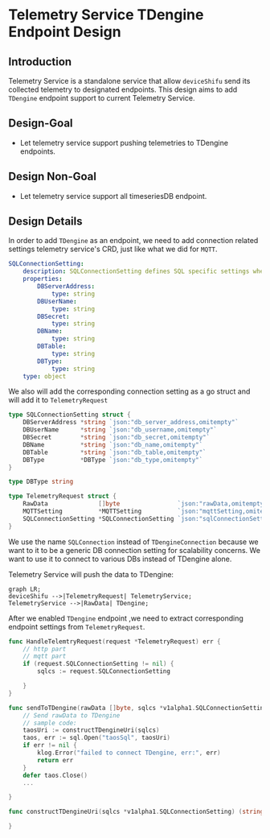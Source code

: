 # Telemetry Service TDengine Endpoint Design

## Introduction
Telemetry Service is a standalone service that allow `deviceShifu` send its collected telemetry to designated endpoints. This design aims to add `TDengine` endpoint support to current Telemetry Service.

## Design-Goal
- Let telemetry service support pushing telemetries to TDengine endpoints.

## Design Non-Goal
- Let telemetry service support all timeseriesDB endpoint.

## Design Details
In order to add `TDengine` as an endpoint, we need to add connection related settings telemetry service's CRD, just like  what we did for `MQTT`.

```yaml
SQLConnectionSetting:
    description: SQLConnectionSetting defines SQL specific settings when connecting to SQL endpoint
    properties:
        DBServerAddress:
            type: string
        DBUserName:
            type: string
        DBSecret:
            type: string
        DBName:
            type: string
        DBTable:
            type: string
        DBType:
            type: string
    type: object
```

We also will add the corresponding connection setting as a go struct and will add it to `TelemetryRequest`

```go
type SQLConnectionSetting struct {
	DBServerAddress *string `json:"db_server_address,omitempty"`
	DBUserName      *string `json:"db_username,omitempty"`
	DBSecret        *string `json:"db_secret,omitempty"`
	DBName          *string `json:"db_name,omitempty"`
	DBTable         *string `json:"db_table,omitempty"`
	DBType          *DBType `json:"db_type,omitempty"`
}

type DBType string

type TelemetryRequest struct {
	RawData              []byte                `json:"rawData,omitempty"`
	MQTTSetting          *MQTTSetting          `json:"mqttSetting,omitempty"`
	SQLConnectionSetting *SQLConnectionSetting `json:"sqlConnectionSetting,omitempty"`
}
```

We use the name `SQLConnection` instead of `TDengineConnection` because we want to it to be a generic DB connection setting for scalability concerns. We want to use it to connect to various DBs instead of TDengine alone.

Telemetry Service will push the data to TDengine:
```mermaid
graph LR;
deviceShifu -->|TelemetryRequest| TelemetryService;
TelemetryService -->|RawData| TDengine;

```

After we enabled `TDengine` endpoint ,we need to extract corresponding endpoint settings from `TelemetryRequest`.

```go
func HandleTelemtryRequest(request *TelemetryRequest) err {
	// http part
    // mqtt part
    if (request.SQLConnectionSetting != nil) {
        sqlcs := request.SQLConnectionSetting

    }
}

func sendToTDengine(rawData []byte, sqlcs *v1alpha1.SQLConnectionSetting) err {
	// Send rawData to TDengine
    // sample code:
    taosUri := constructTDengineUri(sqlcs)
    taos, err := sql.Open("taosSql", taosUri)
    if err != nil {
        klog.Error("failed to connect TDengine, err:", err)
        return err
    }
    defer taos.Close()
    ...

}

func constructTDengineUri(sqlcs *v1alpha1.SQLConnectionSetting) (string, error) {

}
```